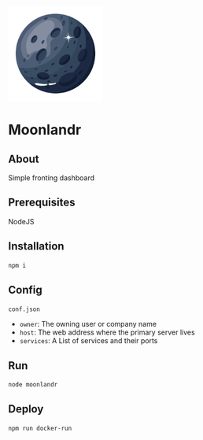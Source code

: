 ![logo](https://github.com/aura9k1/Moonlandr/blob/main/public/favicon/android-chrome-192x192.png) 
# Moonlandr

## About
Simple fronting dashboard

## Prerequisites
NodeJS

## Installation
```sh
npm i
```

## Config
`conf.json`

- `owner`: The owning user or company name
- `host`: The web address where the primary server lives
- `services`: A List of services and their ports

## Run
```sh
node moonlandr
```

## Deploy
```sh
npm run docker-run
```
